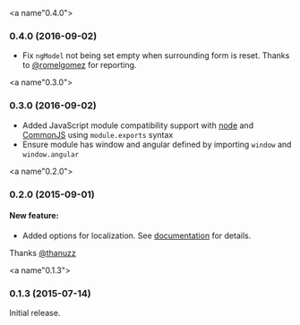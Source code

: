 <a name"0.4.0"></a>
### 0.4.0 (2016-09-02)
* Fix `ngModel` not being set empty when surrounding form is reset. Thanks to [@romelgomez](https://github.com/romelgomez) for reporting.

<a name"0.3.0"></a>
### 0.3.0 (2016-09-02)
* Added JavaScript module compatibility support with [node](https://nodejs.org/) and [CommonJS](https://nodejs.org/docs/latest/api/modules.html) using `module.exports` syntax
* Ensure module has window and angular defined by importing `window` and `window.angular`

<a name"0.2.0"></a>
### 0.2.0 (2015-09-01)
#### New feature:
* Added options for localization. See [documentation](https://github.com/Trustroots/trustpass#labels-and-messages) for details.

Thanks [@thanuzz](https://github.com/thanuzz)

<a name"0.1.3"></a>
### 0.1.3 (2015-07-14)
Initial release.
